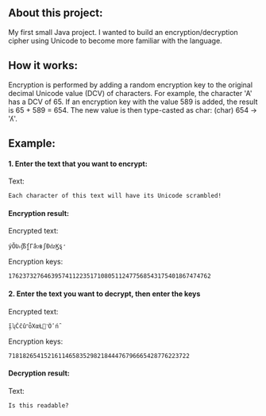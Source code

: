 ## About this project:
My first small Java project. I wanted to build an encryption/decryption cipher
using Unicode to become more familiar with the language.

## How it works:
Encryption is performed by adding a random encryption key to the original decimal Unicode value (DCV) of characters.
For example, the character 'A' has a DCV of 65. If an encryption key with the value 589 is added, the result is 65 + 589 = 654.
The new value is then type-casted as char: (char) 654 -> 'ʎ'.

## Example:
#### 1. Enter the text that you want to encrypt:
Text:
```
Each character of this text will have its Unicode scrambled!
```
#### Encryption result:
Encrypted text:
```
ýŎƲ˫ƫ͒ßſ̻ΓâɂʙʃĐǳϏȿ̛
```

Encryption keys:
```
176237327646395741122351710805112477568543175401867474762
```
#### 2. Enter the text you want to decrypt, then enter the keys
Encrypted text:
```
̗ĩʮČĉûʺȱΧαȽ΀˺Ȏʹń̑
```
Encryption keys:
```
718182654152161146583529821844476796665428776223722
```
#### Decryption result:
Text:
```
Is this readable?
```